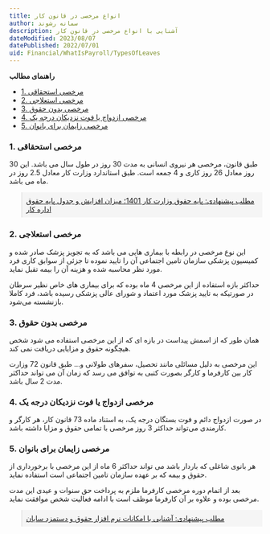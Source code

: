 ```yaml
---
title: انواع مرخصی در قانون کار
author: سمانه رشوند  
description: آشنایی با انواع مرخصی در قانون کار
dateModified: 2023/08/07 
datePublished: 2022/07/01 
uid: Financial/WhatIsPayroll/TypesOfLeaves
---
```

**راهنمای مطالب**

- [1. مرخصی استحقاقی](#1-مرخصی-استحقاقی)
- [2. مرخصی استعلاجی](#2-مرخصی-استعلاجی)
- [3. مرخصی بدون حقوق](#3-مرخصی-بدون-حقوق)
- [4. مرخصی ازدواج یا فوت نزدیکان درجه یک](#4-مرخصی-ازدواج-یا-فوت-نزدیکان-درجه-یک)
- [5. مرخصی زایمان برای بانوان](#5-مرخصی-زایمان-برای-بانوان)


### 1. مرخصی استحقاقی

طبق قانون، مرخصی هر نیروی انسانی به مدت 30 روز در طول سال می باشد. این 30 روز معادل 26 روز کاری و 4 جمعه است. طبق استاندارد وزارت کار معادل 2.5 روز در ماه می باشد.

<blockquote style="background-color:#f5f5f5; padding:0.5rem">
<a href="https://www.hooshkar.com/Wiki/Payroll/Payroll1401" target="_blank">مطلب پیشنهادی: پایه حقوق وزارت کار 1401؛ میزان افزایش و جدول پایه حقوق اداره کار
</a></blockquote>

### 2. مرخصی استعلاجی

این نوع مرخصی در رابطه با بیماری هایی می باشد که به تجویز پزشک صادر شده و کمیسیون پزشکی سازمان تامین اجتماعی آن را تایید نموده تا جزئی از سوابق کاری فرد مورد نظر محاسبه شده و هزینه آن را بیمه تقبل نماید. 

حداکثر بازه استفاده از این مرخصی 4 ماه بوده که برای بیماری های خاص نظیر سرطان در صورتیکه به تایید پزشک مورد اعتماد و شورای عالی پزشکی رسیده باشد، فرد کاملا بازنشسته می‌شود.

### 3. مرخصی بدون حقوق

همان طور که از اسمش پیداست در بازه ای که از این مرخصی استفاده می شود شخص هیچگونه حقوق و مزایایی دریافت نمی کند. 

این مرخصی به دلیل مسائلی مانند تحصیل، سفرهای طولانی و... طبق قانون 72 وزارت کار بین کارفرما و کارگر بصورت کتبی به توافق می رسد که زمان آن می تواند حداکثر مدت 2 سال باشد.

### 4. مرخصی ازدواج یا فوت نزدیکان درجه یک

در صورت ازدواج دائم و فوت بستگان درجه یک، به استناد ماده 73 قانون کار، هر کارگر و کارمندی می‌تواند حداکثر 3 روز مرخصی با تمامی حقوق و مزایا داشته باشد.

### 5. مرخصی زایمان برای بانوان

هر بانوی شاغلی که باردار باشد می تواند حداکثر 6 ماه از این مرخصی با برخورداری از حقوق و بیمه که بر عهده سازمان تامین اجتماعی است استفاده نماید. 

بعد از اتمام دوره مرخصی کارفرما ملزم به پرداخت حق سنوات و عیدی این مدت مرخصی بوده و علاوه بر آن کارفرما موظف است با ادامه فعالیت شخص موافقت نماید.

<blockquote style="background-color:#f5f5f5; padding:0.5rem">
<a href="https://www.hooshkar.com/Software/Sayan/Module/Payroll" target="_blank">مطلب پیشنهادی: آشنایی با امکانات نرم افزار حقوق و دستمزد سایان
</a></blockquote>


[1. مرخصی استحقاقی]: #1-مرخصی-استحقاقی
[2.	مرخصی استعلاجی]: #2-مرخصی-استعلاجی
[3.	مرخصی بدون حقوق]: #3-مرخصی-بدون-حقوق
[4.	مرخصی ازدواج یا فوت نزدیکان درجه یک]: #4-مرخصی-ازدواج-یا-فوت-نزدیکان-درجه-یک
[5.	مرخصی زایمان برای بانوان]: #5-مرخصی-زایمان-برای-بانوان